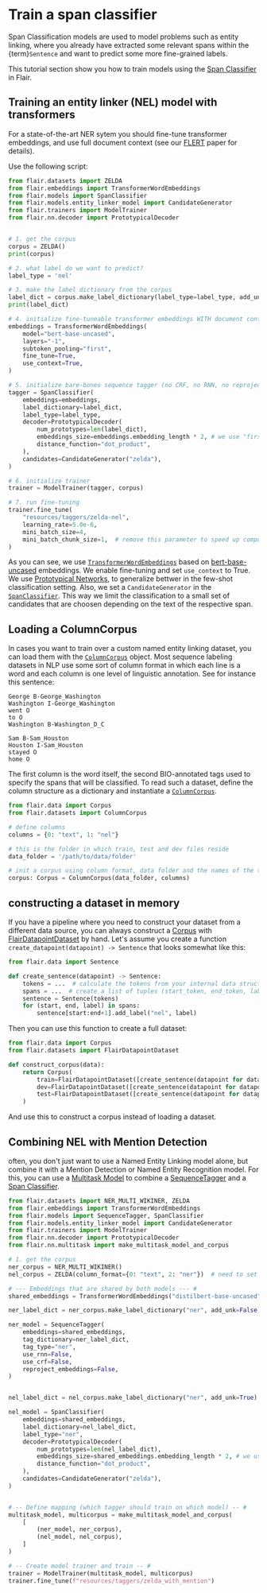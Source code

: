 # Train a span classifier

Span Classification models are used to model problems such as entity linking, where you already have extracted some
relevant spans
within the {term}`Sentence` and want to predict some more fine-grained labels.

This tutorial section show you how to train models using the [Span Classifier](#flair.models.SpanClassifier) in Flair.

## Training an entity linker (NEL) model with transformers

For a state-of-the-art NER sytem you should fine-tune transformer embeddings, and use full document context
(see our [FLERT](https://arxiv.org/abs/2011.06993) paper for details).

Use the following script:

```python
from flair.datasets import ZELDA
from flair.embeddings import TransformerWordEmbeddings
from flair.models import SpanClassifier
from flair.models.entity_linker_model import CandidateGenerator
from flair.trainers import ModelTrainer
from flair.nn.decoder import PrototypicalDecoder


# 1. get the corpus
corpus = ZELDA()
print(corpus)

# 2. what label do we want to predict?
label_type = 'nel'

# 3. make the label dictionary from the corpus
label_dict = corpus.make_label_dictionary(label_type=label_type, add_unk=True)
print(label_dict)

# 4. initialize fine-tuneable transformer embeddings WITH document context
embeddings = TransformerWordEmbeddings(
    model="bert-base-uncased",
    layers="-1",
    subtoken_pooling="first",
    fine_tune=True,
    use_context=True,
)

# 5. initialize bare-bones sequence tagger (no CRF, no RNN, no reprojection)
tagger = SpanClassifier(
    embeddings=embeddings,
    label_dictionary=label_dict,
    label_type=label_type,
    decoder=PrototypicalDecoder(
        num_prototypes=len(label_dict),
        embeddings_size=embeddings.embedding_length * 2, # we use "first_last" encoding for spans
        distance_function="dot_product",
    ),
    candidates=CandidateGenerator("zelda"),
)

# 6. initialize trainer
trainer = ModelTrainer(tagger, corpus)

# 7. run fine-tuning
trainer.fine_tune(
    "resources/taggers/zelda-nel",
    learning_rate=5.0e-6,
    mini_batch_size=4,
    mini_batch_chunk_size=1,  # remove this parameter to speed up computation if you have a big GPU
)
```

As you can see, we use [`TransformerWordEmbeddings`](#flair.embeddings.token.TransformerWordEmbeddings) based on [bert-base-uncased](https://huggingface.co/bert-base-uncased) embeddings. We enable fine-tuning and set `use_context` to True.
We use [Prototypical Networks](https://arxiv.org/abs/1703.05175), to generalize bettwer in the few-shot classification setting.
Also, we set a `CandidateGenerator` in the [`SpanClassifier`](#flair.models.SpanClassifier).
This way we limit the classification to a small set of candidates that are choosen depending on the text of the respective span.

## Loading a ColumnCorpus

In cases you want to train over a custom named entity linking dataset, you can load them with the [`ColumnCorpus`](#flair.datasets.sequence_labeling.ColumnCorpus) object.
Most sequence labeling datasets in NLP use some sort of column format in which each line is a word and each column is
one level of linguistic annotation. See for instance this sentence:

```console
George B-George_Washington
Washington I-George_Washington
went O
to O
Washington B-Washington_D_C

Sam B-Sam_Houston
Houston I-Sam_Houston
stayed O
home O
```

The first column is the word itself, the second BIO-annotated tags used to specify the spans that will be classified. To read such a
dataset, define the column structure as a dictionary and instantiate a [`ColumnCorpus`](#flair.datasets.sequence_labeling.ColumnCorpus).

```python
from flair.data import Corpus
from flair.datasets import ColumnCorpus

# define columns
columns = {0: "text", 1: "nel"}

# this is the folder in which train, test and dev files reside
data_folder = '/path/to/data/folder'

# init a corpus using column format, data folder and the names of the train, dev and test files
corpus: Corpus = ColumnCorpus(data_folder, columns)
```

## constructing a dataset in memory

If you have a pipeline where you need to construct your dataset from a different data source,
you can always construct a [Corpus](#flair.data.Corpus) with [FlairDatapointDataset](#flair.datasets.FlairDatapointDataset) by hand.
Let's assume you create a function `create_datapoint(datapoint) -> Sentence` that looks somewhat like this:
```python
from flair.data import Sentence

def create_sentence(datapoint) -> Sentence:
    tokens = ...  # calculate the tokens from your internal data structure (e.g. pandas dataframe or json dictionary)
    spans = ...  # create a list of tuples (start_token, end_token, label) from your data structure
    sentence = Sentence(tokens)
    for (start, end, label) in spans:
        sentence[start:end+1].add_label("nel", label)
```
Then you can use this function to create a full dataset:
```python
from flair.data import Corpus
from flair.datasets import FlairDatapointDataset

def construct_corpus(data):
    return Corpus(
        train=FlairDatapointDataset([create_sentence(datapoint for datapoint in data["train"])]),
        dev=FlairDatapointDataset([create_sentence(datapoint for datapoint in data["dev"])]),
        test=FlairDatapointDataset([create_sentence(datapoint for datapoint in data["test"])]),
    )
```
And use this to construct a corpus instead of loading a dataset.


## Combining NEL with Mention Detection

often, you don't just want to use a Named Entity Linking model alone, but combine it with a Mention Detection or Named Entity Recognition model.
For this, you can use a [Multitask Model](#flair.models.MultitaskModel) to combine a [SequenceTagger](#flair.models.SequenceTagger) and a [Span Classifier](#flair.models.SpanClassifier).

```python
from flair.datasets import NER_MULTI_WIKINER, ZELDA
from flair.embeddings import TransformerWordEmbeddings
from flair.models import SequenceTagger, SpanClassifier
from flair.models.entity_linker_model import CandidateGenerator
from flair.trainers import ModelTrainer
from flair.nn.decoder import PrototypicalDecoder
from flair.nn.multitask import make_multitask_model_and_corpus

# 1. get the corpus
ner_corpus = NER_MULTI_WIKINER()
nel_corpus = ZELDA(column_format={0: "text", 2: "ner"})  # need to set the label type to be the same as the ner one

# --- Embeddings that are shared by both models --- #
shared_embeddings = TransformerWordEmbeddings("distilbert-base-uncased", fine_tune=True)

ner_label_dict = ner_corpus.make_label_dictionary("ner", add_unk=False)

ner_model = SequenceTagger(
    embeddings=shared_embeddings,
    tag_dictionary=ner_label_dict,
    tag_type="ner",
    use_rnn=False,
    use_crf=False,
    reproject_embeddings=False,
)


nel_label_dict = nel_corpus.make_label_dictionary("ner", add_unk=True)

nel_model = SpanClassifier(
    embeddings=shared_embeddings,
    label_dictionary=nel_label_dict,
    label_type="ner",
    decoder=PrototypicalDecoder(
        num_prototypes=len(nel_label_dict),
        embeddings_size=shared_embeddings.embedding_length * 2, # we use "first_last" encoding for spans
        distance_function="dot_product",
    ),
    candidates=CandidateGenerator("zelda"),
)


# -- Define mapping (which tagger should train on which model) -- #
multitask_model, multicorpus = make_multitask_model_and_corpus(
    [
        (ner_model, ner_corpus),
        (nel_model, nel_corpus),
    ]
)

# -- Create model trainer and train -- #
trainer = ModelTrainer(multitask_model, multicorpus)
trainer.fine_tune(f"resources/taggers/zelda_with_mention")
```